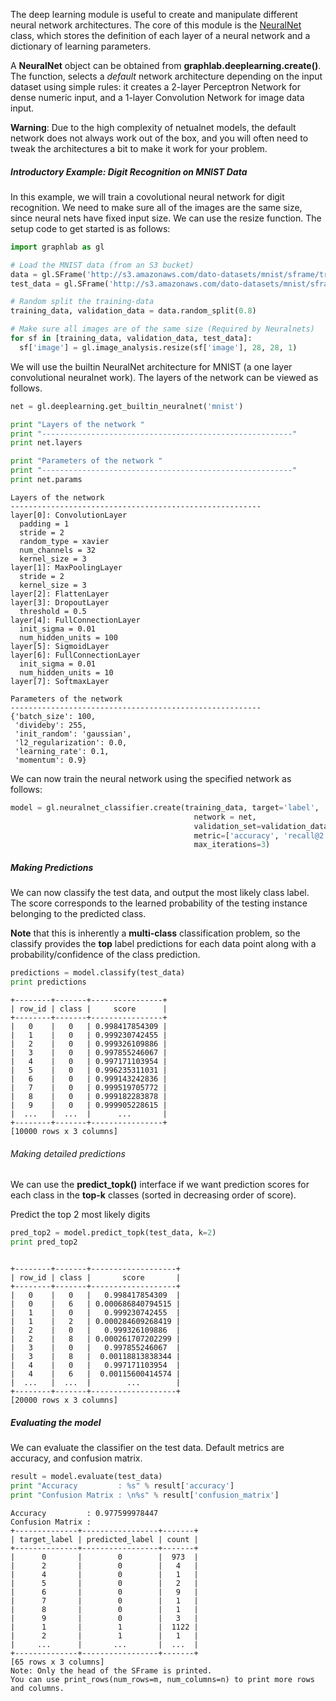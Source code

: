 The deep learning module is useful to create and manipulate different neural
network architectures. The core of this module is the
[NeuralNet](https://dato.com/products/create/docs/generated/graphlab.neuralnet_classifier.NeuralNetClassifier.html)
class, which stores the definition of each layer of a neural network and
a dictionary of learning parameters.

A **NeuralNet** object can be obtained from **graphlab.deeplearning.create()**.
The function, selects a *default* network architecture depending on the input
dataset using simple rules: it creates a 2-layer Perceptron Network for dense
numeric input, and a 1-layer Convolution Network for image data input.

**Warning**: Due to the high complexity of netualnet models, the default
network does not always work out of the box, and you will often need to tweak
the architectures a bit to make it work for your problem.


##### Introductory Example: Digit Recognition on MNIST Data


In this example, we will train a covolutional neural network for digit
recognition.  We need to make sure all of the images are the same size, since
neural nets have fixed input size. We can use the resize function. The setup
code to get started is as follows:

```python
import graphlab as gl

# Load the MNIST data (from an S3 bucket)
data = gl.SFrame('http://s3.amazonaws.com/dato-datasets/mnist/sframe/train')
test_data = gl.SFrame('http://s3.amazonaws.com/dato-datasets/mnist/sframe/test')

# Random split the training-data
training_data, validation_data = data.random_split(0.8)

# Make sure all images are of the same size (Required by Neuralnets)
for sf in [training_data, validation_data, test_data]:
  sf['image'] = gl.image_analysis.resize(sf['image'], 28, 28, 1)
```


We will use the builtin NeuralNet architecture for MNIST (a one layer
convolutional neuralnet work). The layers of the network can be viewed
as follows.

```python
net = gl.deeplearning.get_builtin_neuralnet('mnist')

print "Layers of the network "
print "--------------------------------------------------------"
print net.layers

print "Parameters of the network "
print "--------------------------------------------------------"
print net.params
```
```no-highlight
Layers of the network
--------------------------------------------------------
layer[0]: ConvolutionLayer
  padding = 1
  stride = 2
  random_type = xavier
  num_channels = 32
  kernel_size = 3
layer[1]: MaxPoolingLayer
  stride = 2
  kernel_size = 3
layer[2]: FlattenLayer
layer[3]: DropoutLayer
  threshold = 0.5
layer[4]: FullConnectionLayer
  init_sigma = 0.01
  num_hidden_units = 100
layer[5]: SigmoidLayer
layer[6]: FullConnectionLayer
  init_sigma = 0.01
  num_hidden_units = 10
layer[7]: SoftmaxLayer

Parameters of the network
--------------------------------------------------------
{'batch_size': 100,
 'divideby': 255,
 'init_random': 'gaussian',
 'l2_regularization': 0.0,
 'learning_rate': 0.1,
 'momentum': 0.9}
```

We can now train the neural network using the specified network as follows:

```python
model = gl.neuralnet_classifier.create(training_data, target='label',
                                         network = net,
                                         validation_set=validation_data,
                                         metric=['accuracy', 'recall@2'],
                                         max_iterations=3)
```

##### Making Predictions

We can now classify the test data, and output the most likely class label. The
score corresponds to the learned probability of the testing instance belonging
to the predicted class.

**Note** that this is inherently a **multi-class** classification problem, so
the classify provides the **top** label predictions for each data point along
with a probability/confidence of the class prediction.

```python
predictions = model.classify(test_data)
print predictions
```
```no-highlight
+--------+-------+----------------+
| row_id | class |     score      |
+--------+-------+----------------+
|   0    |   0   | 0.998417854309 |
|   1    |   0   | 0.999230742455 |
|   2    |   0   | 0.999326109886 |
|   3    |   0   | 0.997855246067 |
|   4    |   0   | 0.997171103954 |
|   5    |   0   | 0.996235311031 |
|   6    |   0   | 0.999143242836 |
|   7    |   0   | 0.999519705772 |
|   8    |   0   | 0.999182283878 |
|   9    |   0   | 0.999905228615 |
|  ...   |  ...  |      ...       |
+--------+-------+----------------+
[10000 rows x 3 columns]
```


###### Making detailed predictions

We can use the **predict_topk()** interface if we want prediction scores for
each class in the **top-k** classes (sorted in decreasing order of score).

Predict the top 2 most likely digits

```python
pred_top2 = model.predict_topk(test_data, k=2)
print pred_top2
```
```no-highlight

+--------+-------+-------------------+
| row_id | class |       score       |
+--------+-------+-------------------+
|   0    |   0   |   0.998417854309  |
|   0    |   6   | 0.000686840794515 |
|   1    |   0   |   0.999230742455  |
|   1    |   2   | 0.000284609268419 |
|   2    |   0   |   0.999326109886  |
|   2    |   8   | 0.000261707202299 |
|   3    |   0   |   0.997855246067  |
|   3    |   8   |  0.00118813838344 |
|   4    |   0   |   0.997171103954  |
|   4    |   6   |  0.00115600414574 |
|  ...   |  ...  |        ...        |
+--------+-------+-------------------+
[20000 rows x 3 columns]
```

##### Evaluating the model

We can evaluate the classifier on the test data. Default metrics are accuracy,
and confusion matrix.

```python
result = model.evaluate(test_data)
print "Accuracy         : %s" % result['accuracy']
print "Confusion Matrix : \n%s" % result['confusion_matrix']
```
```no-highlight
Accuracy         : 0.977599978447
Confusion Matrix :
+--------------+-----------------+-------+
| target_label | predicted_label | count |
+--------------+-----------------+-------+
|      0       |        0        |  973  |
|      2       |        0        |   4   |
|      4       |        0        |   1   |
|      5       |        0        |   2   |
|      6       |        0        |   9   |
|      7       |        0        |   1   |
|      8       |        0        |   1   |
|      9       |        0        |   3   |
|      1       |        1        |  1122 |
|      2       |        1        |   1   |
|     ...      |       ...       |  ...  |
+--------------+-----------------+-------+
[65 rows x 3 columns]
Note: Only the head of the SFrame is printed.
You can use print_rows(num_rows=m, num_columns=n) to print more rows and columns.
```
